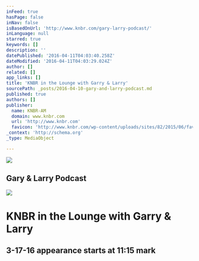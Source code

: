 ```yaml
---
inFeed: true
hasPage: false
inNav: false
isBasedOnUrl: 'http://www.knbr.com/gary-larry-podcast/'
inLanguage: null
starred: true
keywords: []
description: ''
datePublished: '2016-04-11T04:03:40.258Z'
dateModified: '2016-04-11T04:03:29.024Z'
author: []
related: []
app_links: []
title: 'KNBR in the Lounge with Garry & Larry'
sourcePath: _posts/2016-04-10-gary-and-larry-podcast.md
published: true
authors: []
publisher:
  name: KNBR-AM
  domain: www.knbr.com
  url: 'http://www.knbr.com'
  favicon: 'http://www.knbr.com/wp-content/uploads/sites/82/2015/06/favicon.ico'
_context: 'http://schema.org'
_type: MediaObject

---
```

![](https://the-grid-user-content.s3-us-west-2.amazonaws.com/c75c80ca-2024-4255-9f3a-aa6a7b74cc37.jpg)

<article style=""><h1>Gary &amp; Larry Podcast</h1><img src="https://s3-us-west-2.amazonaws.com/the-grid-img/p/ba3cce9a0dab8388199c08ed329a8e5ab6983acf.png" /></article>

# KNBR in the Lounge with Garry & Larry

## 3-17-16 appearance starts at 11:15 mark